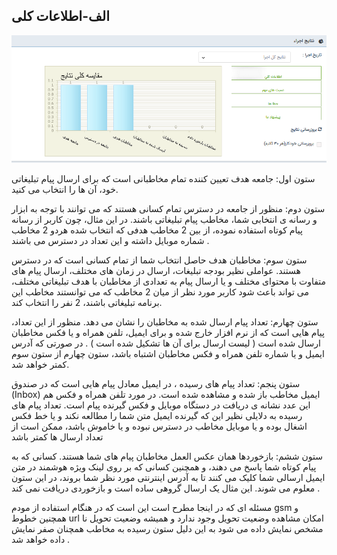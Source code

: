 ﻿## الف-اطلاعات کلی

![](24.png)

ستون اول: جامعه هدف تعیین کننده تمام مخاطبانی است که برای ارسال پیام تبلیغاتی خود، آن ها را انتخاب می کنید.

ستون دوم: منظور از جامعه در دسترس تمام کسانی هستند که می توانند با توجه به ابزار و رسانه ی انتخابی شما، مخاطب پیام تبلیغاتی باشند. در این مثال، چون کاربر از رسانه پیام کوتاه استفاده نموده، از بین 2 مخاطب هدفی که انتخاب شده هردو  2 مخاطب  شماره موبایل داشته  و این تعداد در دسترس می باشند .

ستون سوم: مخاطبان هدف حاصل انتخاب شما از تمام کسانی است که در دسترس هستند. عواملی نظیر بودجه تبلیغات، ارسال در زمان های مختلف، ارسال پیام های متفاوت با محتوای مختلف و یا ارسال پیام به تعدادی از مخاطبان با هدف تبلیغاتی مختلف، می تواند باعث شود کاربر مورد نظر از میان 2 مخاطب که می توانستند مخاطب این برنامه تبلیغاتی باشند، 2 نفر را انتخاب کند.

ستون چهارم: تعداد پیام ارسال شده به مخاطبان را نشان می دهد. منظور از این تعداد، پیام هایی است که از نرم افزار خارج شده و برای ایمیل، تلفن همراه و یا فکس مخاطبان ارسال شده است ( لیست ارسال برای آن ها تشکیل شده است ) . در صورتی که آدرس ایمیل و یا شماره تلفن همراه و فکس مخاطبان اشتباه باشد، ستون چهارم از ستون سوم کمتر خواهد شد.

ستون پنجم: تعداد پیام های رسیده ، در ایمیل معادل پیام هایی است که در صندوق (Inbox) ایمیل مخاطب باز شده و مشاهده شده است. در مورد تلفن همراه و فکس هم این عدد نشانه ی دریافت در دستگاه موبایل و فکس گیرنده پیام است. تعداد پیام های رسیده به دلایلی نظیر این که گیرنده ایمیل متن شما را مطالعه نکند و یا خط فکس اشغال بوده و یا موبایل مخاطب در دسترس نبوده و یا خاموش باشد، ممکن است از تعداد ارسال ها کمتر باشد

ستون ششم: بازخوردها همان عکس العمل مخاطبان پیام های شما هستند. کسانی که به پیام کوتاه شما پاسخ می دهند، و همچنین کسانی که بر روی لینک ویژه هوشمند در متن ایمیل ارسالی شما کلیک می کنند تا به آدرس اینترنتی مورد نظر شما بروند، در این ستون معلوم می شوند. این مثال یک ارسال گروهی ساده است و بازخوردی دریافت نمی کند .

مسئله ای که در اینجا مطرح است این است که در هنگام استفاده از مودم gsm  و همچنین خطوط url  امکان مشاهده وضعیت تحویل وجود ندارد و همیشه وضعیت تحویل نا مشخص نمایش داده می شود به این دلیل ستون رسیده به مخاطب همچنان صفر نمایش داده خواهد شد .